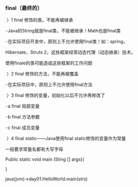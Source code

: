 ### final（最终的）

​	〉1 final 修饰的类，不能再被继承

··Java的String就是final类，不能被继承！Math也是final类

··在实际项目开发中，原则上不允许使用final类！如：spring，

Hibernate，Struts 2，这些框架经常动态代理（动态继承）技术。

使用finale的类可能造成这些框架的工作问题

​	〉2 final 修饰的方法，不能再被覆盖

··在实际项目中，原则上不允许使用final方法

​	〉3 final 修饰的变量，初始化以后不允许再修改了

··a final 局部变量

··b final 方法参数

··c final 成员变量

​	〉4 final static——Java使用final  static修饰的变量作为常量

一般要求常量名都有大写字母

 Public static void main (Sting [] args){

}

java(jvm)->day01.HelloWorld.main(strs)